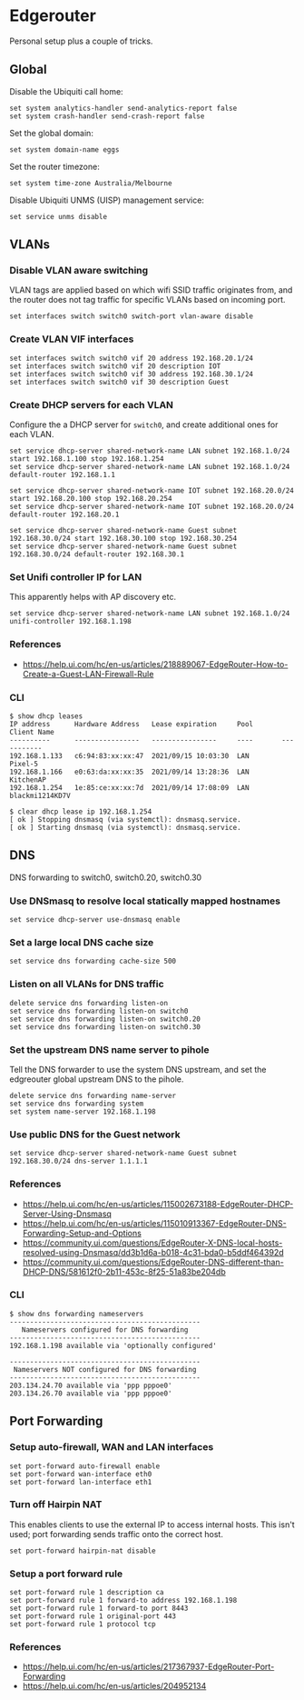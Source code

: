 Edgerouter
==========

Personal setup plus a couple of tricks.


Global
----------

Disable the Ubiquiti call home:
```
set system analytics-handler send-analytics-report false
set system crash-handler send-crash-report false
```

Set the global domain:
```
set system domain-name eggs
```

Set the router timezone:
```
set system time-zone Australia/Melbourne
```

Disable Ubiquiti UNMS (UISP) management service:
```
set service unms disable
```


VLANs
----------

### Disable VLAN aware switching

VLAN tags are applied based on which wifi SSID traffic originates from, and the router does not tag
traffic for specific VLANs based on incoming port.
```
set interfaces switch switch0 switch-port vlan-aware disable
```

### Create VLAN VIF interfaces
```
set interfaces switch switch0 vif 20 address 192.168.20.1/24
set interfaces switch switch0 vif 20 description IOT
set interfaces switch switch0 vif 30 address 192.168.30.1/24
set interfaces switch switch0 vif 30 description Guest
```

### Create DHCP servers for each VLAN

Configure the a DHCP server for `switch0`, and create additional ones for each VLAN.
```
set service dhcp-server shared-network-name LAN subnet 192.168.1.0/24 start 192.168.1.100 stop 192.168.1.254
set service dhcp-server shared-network-name LAN subnet 192.168.1.0/24 default-router 192.168.1.1

set service dhcp-server shared-network-name IOT subnet 192.168.20.0/24 start 192.168.20.100 stop 192.168.20.254
set service dhcp-server shared-network-name IOT subnet 192.168.20.0/24 default-router 192.168.20.1

set service dhcp-server shared-network-name Guest subnet 192.168.30.0/24 start 192.168.30.100 stop 192.168.30.254
set service dhcp-server shared-network-name Guest subnet 192.168.30.0/24 default-router 192.168.30.1
```

### Set Unifi controller IP for LAN

This apparently helps with AP discovery etc.
```
set service dhcp-server shared-network-name LAN subnet 192.168.1.0/24 unifi-controller 192.168.1.198
```

### References

* https://help.ui.com/hc/en-us/articles/218889067-EdgeRouter-How-to-Create-a-Guest-LAN-Firewall-Rule

### CLI

```
$ show dhcp leases
IP address      Hardware Address   Lease expiration     Pool       Client Name
----------      ----------------   ----------------     ----       -----------
192.168.1.133   c6:94:83:xx:xx:47  2021/09/15 10:03:30  LAN        Pixel-5
192.168.1.166   e0:63:da:xx:xx:35  2021/09/14 13:28:36  LAN        KitchenAP
192.168.1.254   1e:85:ce:xx:xx:7d  2021/09/14 17:08:09  LAN        blackmi1214KD7V

$ clear dhcp lease ip 192.168.1.254
[ ok ] Stopping dnsmasq (via systemctl): dnsmasq.service.
[ ok ] Starting dnsmasq (via systemctl): dnsmasq.service.
```


DNS
----------

DNS forwarding to switch0, switch0.20, switch0.30

### Use DNSmasq to resolve local statically mapped hostnames
```
set service dhcp-server use-dnsmasq enable
```

### Set a large local DNS cache size
```
set service dns forwarding cache-size 500
```

### Listen on all VLANs for DNS traffic
```
delete service dns forwarding listen-on
set service dns forwarding listen-on switch0
set service dns forwarding listen-on switch0.20
set service dns forwarding listen-on switch0.30
```

### Set the upstream DNS name server to pihole

Tell the DNS forwarder to use the system DNS upstream, and set the edgreouter global upstream DNS
to the pihole.
```
delete service dns forwarding name-server
set service dns forwarding system
set system name-server 192.168.1.198
```

### Use public DNS for the Guest network
```
set service dhcp-server shared-network-name Guest subnet 192.168.30.0/24 dns-server 1.1.1.1
```

### References

* https://help.ui.com/hc/en-us/articles/115002673188-EdgeRouter-DHCP-Server-Using-Dnsmasq
* https://help.ui.com/hc/en-us/articles/115010913367-EdgeRouter-DNS-Forwarding-Setup-and-Options
* https://community.ui.com/questions/EdgeRouter-X-DNS-local-hosts-resolved-using-Dnsmasq/dd3b1d6a-b018-4c31-bda0-b5ddf464392d
* https://community.ui.com/questions/EdgeRouter-DNS-different-than-DHCP-DNS/581612f0-2b11-453c-8f25-51a83be204db

### CLI

```
$ show dns forwarding nameservers
-----------------------------------------------
   Nameservers configured for DNS forwarding
-----------------------------------------------
192.168.1.198 available via 'optionally configured'

-----------------------------------------------
 Nameservers NOT configured for DNS forwarding
-----------------------------------------------
203.134.24.70 available via 'ppp pppoe0'
203.134.26.70 available via 'ppp pppoe0'
```


Port Forwarding
----------

### Setup auto-firewall, WAN and LAN interfaces

```
set port-forward auto-firewall enable
set port-forward wan-interface eth0
set port-forward lan-interface eth1
```

### Turn off Hairpin NAT

This enables clients to use the external IP to access internal hosts. This isn't used; port forwarding
sends traffic onto the correct host.

```
set port-forward hairpin-nat disable
```

### Setup a port forward rule

```
set port-forward rule 1 description ca
set port-forward rule 1 forward-to address 192.168.1.198
set port-forward rule 1 forward-to port 8443
set port-forward rule 1 original-port 443
set port-forward rule 1 protocol tcp
```

### References

* https://help.ui.com/hc/en-us/articles/217367937-EdgeRouter-Port-Forwarding
* https://help.ui.com/hc/en-us/articles/204952134
